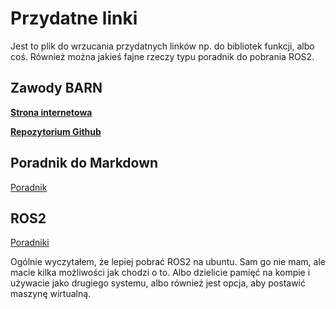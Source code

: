 # Przydatne linki
Jest to plik do wrzucania przydatnych linków np. do bibliotek funkcji, albo coś. Również można jakieś fajne rzeczy typu poradnik do pobrania ROS2.


## Zawody BARN
[**Strona internetowa**](https://cs.gmu.edu/~xiao/Research/BARN_Challenge/BARN_Challenge24.html)

[**Repozytorium Github**](https://github.com/Daffan/the-barn-challenge)

## Poradnik do Markdown
[Poradnik](https://stormit.pl/markdown/)

## ROS2
[Poradniki](https://www.youtube.com/watch?si=z4L5Wa2LhaFR863A&v=0aPbWsyENA8&feature=youtu.be)

Ogólnie wyczytałem, że lepiej pobrać ROS2 na ubuntu. Sam go nie mam, ale macie kilka możliwości jak chodzi o to. Albo dzielicie pamięć na kompie i używacie jako drugiego systemu, albo również jest opcja, aby postawić maszynę wirtualną.
